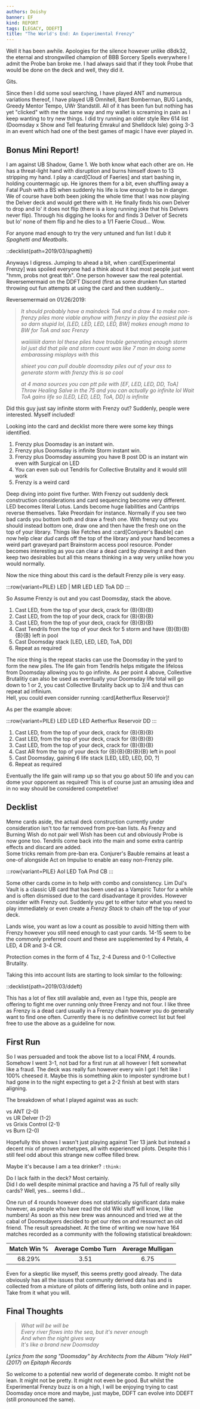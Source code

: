 ```yaml
---
authors: Doishy
banner: EF
kind: REPORT
tags: [LEGACY, DDEFT]
title: "The World's End: An Experimental Frenzy"
---
```


Well it has been awhile. Apologies for the silence however unlike d8dk32, the
eternal and strongwilled champion of BBB Sorcery Spells everywhere I admit the
Probe ban broke me. I had always said that if they took Probe that would be done
on the deck and well, they did it.

Gits.

Since then I did some soul searching, I have played ANT and numerous variations
thereof, I have played UB Omnitell, Bant Bomberman, BUG Lands, Greedy Mentor
Tempo, UWr Standstill. All of it has been fun but nothing has yet "clicked" with
me the same way and my wallet is screaming in pain as I keep wanting to try new
things. I did try running an older style Rev 614 list (Doomsday x Show and Tell
featuring Emrakul and Shelldock Isle) going 3-3 in an event which had one of the
best games of magic I have ever played in.

## Bonus Mini Report!

I am against UB Shadow, Game 1. We both know what each other are on. He has a
threat-light hand with disruption and burns himself down to 13 stripping my
hand. I play a :card[Cloud of Faeries] and start bashing in, holding
countermagic up. He ignores them for a bit, even shuffling away a Fatal Push
with a BS when suddenly his life is low enough to be in danger. We of course
have both been joking the whole time that I was now playing the Delver deck and
would get there with it. He finally finds his own Delver to drop and lo' it does
not flip (there is a long running joke that his Delvers never flip). Through his
digging he looks for and finds 3 Delver of Secrets but lo' none of them flip and
he dies to a 1/1 Faerie Cloud... Wow.

For anyone mad enough to try the very untuned and fun list I dub it *Spaghetti
and Meatballs*.

::decklist{path=2019/03/spaghetti}

Anyways I digress. Jumping to ahead a bit, when :card[Experimental Frenzy] was
spoiled everyone had a think about it but most people just went "hmm, probs not
great tbh". One person however saw the real potential. Reversemermaid on the
DDFT Discord (first as some drunken fun started throwing out fun attempts at
using the card and then suddenly...

Reversemermaid on 01/26/2019:

> *It should probably have a maindeck ToA and a draw 4 to make non-frenzy piles
> more viable anyhow with frenzy in play the easiest pile is so darn stupid lol,
> \[LED, LED, LED, LED, BW\] makes enough mana to BW for ToA and sac Frenzy*
>
> *waiiiiiiiit damn lol these piles have trouble generating enough storm lol
> just did that pile and storm count was like 7 man im doing some embarassing
> misplays with this*
>
> *shieet you can pull double doomsday piles out of your ass to generate storm
> with frenzy this is so cool*
>
> *at 4 mana sources you can ptt pile with \[EF, LED, LED, DD, ToA\] Throw
> Healing Salve in the 75 and you can actually go infinite lol Wait ToA gains
> life so \[LED, LED, LED, ToA, DD\] is infinite*

Did this guy just say infinite storm with Frenzy out? Suddenly, people were
interested. Myself included!

Looking into the card and decklist more there were some key things identified.

1. Frenzy plus Doomsday is an instant win.
2. Frenzy plus Doomsday is infinite Storm instant win.
3. Frenzy plus Doomsday assuming you have B post DD is an instant win even with
   Surgical on LED
4. You can even sub out Tendrils for Collective Brutality and it would still
   work
5. Frenzy is a weird card

Deep diving into point five further. With Frenzy out suddenly deck construction
considerations and card sequencing become very different. LED becomes literal
Lotus. Lands become huge liabilities and Cantrips reverse themselves. Take
Preordain for instance. Normally if you see two bad cards you bottom both and
draw a fresh one. With frenzy out you should instead bottom one, draw one and
then have the fresh one on the top of your library. Things like Fetches and
:card[Conjurer's Bauble] can now help clear *dud* cards off the top of the
library and your hand becomes a weird part graveyard part Brainstorm access pool
resource. Ponder becomes interesting as you can clear a dead card by *drawing*
it and then keep two desirables but all this means thinking in a way very unlike
how you would normally.

Now the nice thing about this card is the default Frenzy pile is very easy.

:::row{variant=PILE}
LED | MIR
LED
LED
ToA
DD
:::

So Assume Frenzy is out and you cast Doomsday, stack the above.

1. Cast LED, from the top of your deck, crack for {B}{B}{B}
2. Cast LED, from the top of your deck, crack for {B}{B}{B}
3. Cast LED, from the top of your deck, crack for {B}{B}{B}
4. Cast Tendrils from the top of your deck for 5 storm and have {B}{B}{B}{B}{B}
   left in pool
5. Cast Doomsday stack \[LED, LED, LED, ToA, DD\]
6. Repeat as required

The nice thing is the repeat stacks can use the Doomsday in the yard to form the
new piles. The life gain from Tendrils helps mitigate the lifeloss from Doomsday
allowing you to go infinite. As per point 4 above, Collextive Brutalitiy can
also be used as eventually your Doomsday life total will go down to 1 or 2, you
cast Collective Brutality back up to 3/4 and thus can repeat ad infinium.  
Hell, you could even consider running :card[Aetherflux Reservoir]!

As per the example above:

:::row{variant=PILE}
LED
LED
LED
Aetherflux Reservoir
DD
:::

1. Cast LED, from the top of your deck, crack for {B}{B}{B}
2. Cast LED, from the top of your deck, crack for {B}{B}{B}
3. Cast LED, from the top of your deck, crack for {B}{B}{B}
4. Cast AR from the top of your deck for {B}{B}{B}{B}{B} left in pool
5. Cast Doomsday, gaining 6 life stack \[LED, LED, LED, DD, ?\]
6. Repeat as required

Eventually the life gain will ramp up so that you go about 50 life and you can
dome your opponent as required! This is of course just an amusing idea and in no
way should be considered competetive!

## Decklist

Meme cards aside, the actual deck construction currently under consideration
isn't too far removed from pre-ban lists. As Frenzy and Burning Wish do not pair
well Wish has been cut and obviously Probe is now gone too. Tendrils come back
into the main and some extra cantrip effects and discard are added.  
Some tricks remain from pre-ban era. Conjurer's Bauble remains at least a one-of
alongside Act on Impulse to enable an easy non-Frenzy pile.

:::row{variant=PILE}
AoI
LED
ToA
Pnd
CB
:::

Some other cards come in to help with combo and consistency. Lim Dul's Vault is
a classic UB card that has been used as a Vampiric Tutor for a while and is
often dismissed due to the card disadvantage it provides. However consider with
Frenzy out. Suddenly you get to either tutor what you need to play immediately
or even create a *Frenzy Stack* to chain off the top of your deck.

Lands wise, you want as low a count as possible to avoid hitting them with
Frenzy however you still need enough to cast your cards. 14-15 seem to be the
commonly preferred count and these are supplemented by 4 Petals, 4 LED, 4 DR and
3-4 CR.

Protection comes in the form of 4 Tsz, 2-4 Duress and 0-1 Collective Brutality.

Taking this into account lists are starting to look similar to the following:

::decklist{path=2019/03/ddeft}

This has a lot of flex still available and, even as I type this, people are
offering to fight me over running only three Frenzy and not four. I like three
as Frenzy is a dead card usually in a Frenzy chain however you do generally want
to find one often. Currently there is no definitive correct list but feel free
to use the above as a guideline for now.

## First Run

So I was persuaded and took the above list to a local FNM, 4 rounds.  
Somehow I went 3-1, not bad for a first run at all however I felt somewhat like
a fraud. The deck was really fun however every win I got I felt like I 100%
cheesed it. Maybe this is something akin to imposter syndrome but I had gone in
to the night expecting to get a 2-2 finish at best with stars aligning.

The breakdown of what I played against was as such:

vs ANT (2-0)  
vs UR Delver (1-2)  
vs Grixis Control (2-1)  
vs Burn (2-0)

Hopefully this shows I wasn't just playing against Tier 13 jank but instead a
decent mix of proven archetypes, all with experienced pilots. Despite this I
still feel odd about this strange new coffee filled brew.

Maybe it's because I am a tea drinker? `:think:`

Do I lack faith in the deck? Most certainly.  
Did I do well despite minimal practice and having a 75 full of really silly
cards? Well, yes... seems I did...

One run of 4 rounds however does not statistically significant data make
however, as people who have read the old Wiki stuff will know, I like numbers!
As soon as this new brew was announced and tried we at the cabal of Doomsdayers
decided to get our rites on and ressurrect an old friend. The result
spreadsheet. At the time of writing we now have 164 matches recorded as a
community with the following statistical breakdown:

| Match Win % | Average Combo Turn | Average Mulligan |
| :---------: | :----------------: | :--------------: |
| 68.29%      | 3.51               | 6.75             |

Even for a skeptic like myself, this seems pretty good already. The data
obviously has all the issues that community derived data has and is collected
from a mixture of pilots of differing lists, both online and in paper. Take from
it what you will.

## Final Thoughts

> *What will be will be*  
> *Every river flows into the sea, but it's never enough*  
> *And when the night gives way*  
> *It's like a brand new Doomsday*

*Lyrics from the song "Doomsday" by Architects from the Album "Holy Hell" (2017)
on Epitaph Records*

So welcome to a potential new world of degenerate combo. It might not be lean.
It might not be pretty. It might not even be good. But whilst the Experimental
Frenzy buzz is on a high, I will be enjoying trying to cast Doomsday once more
and maybe, just maybe, DDFT can evolve into DDEFT (still pronounced the same).

